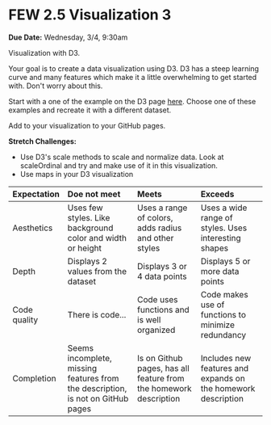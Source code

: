 # FEW 2.5 Visualization 3

**Due Date:** Wednesday, 3/4, 9:30am

Visualization with D3.

Your goal is to create a data visualization using D3. D3 has a steep learning curve and many features which make it a little overwhelming to get started with. Don't worry about this.

Start with a one of the example on the D3 page [here](https://github.com/d3/d3/wiki/Gallery). Choose one of these examples and recreate it with a different dataset.

Add to your visualization to your GitHub pages.

**Stretch Challenges:**

- Use D3's scale methods to scale and normalize data. Look at scaleOrdinal and try and make use of it in this visualization.
- Use maps in your D3 visualization

| Expectation | Doe not meet | Meets | Exceeds |
|:-------------|:------------------|:----------------|:-----------------|
| Aesthetics    | Uses few styles. Like background color and width or height | Uses a range of colors, adds radius and other styles | Uses a wide range of styles. Uses interesting shapes|
| Depth        | Displays 2 values from the dataset | Displays 3 or 4 data points | Displays 5 or more data points |
| Code quality | There is code... | Code uses functions and is well organized | Code makes use of functions to minimize redundancy |
| Completion  | Seems incomplete, missing features from the description, is not on GitHub pages | Is on Github pages, has all feature from the homework description | Includes new features and expands on the homework description |
